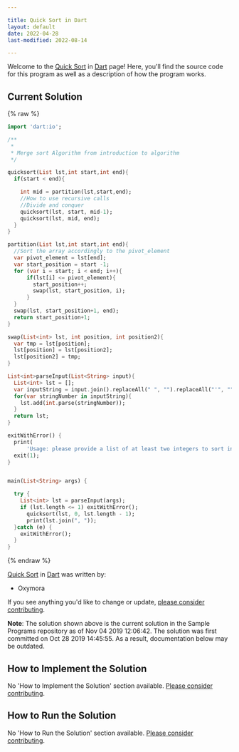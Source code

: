 ```yaml
---

title: Quick Sort in Dart
layout: default
date: 2022-04-28
last-modified: 2022-08-14

---
```


Welcome to the [Quick Sort](https://sampleprograms.io/projects/quick-sort) in [Dart](https://sampleprograms.io/languages/dart) page! Here, you'll find the source code for this program as well as a description of how the program works.

## Current Solution

{% raw %}

```dart
import 'dart:io';

/**
 *
 * Merge sort Algorithm from introduction to algorithm
 */

quicksort(List lst,int start,int end){
  if(start < end){

    int mid = partition(lst,start,end);
    //How to use recursive calls
    //Divide and conquer
    quicksort(lst, start, mid-1);
    quicksort(lst, mid, end);
  }
}

partition(List lst,int start,int end){
  //Sort the array accordingly to the pivot_element
  var pivot_element = lst[end];
  var start_position = start -1;
  for (var i = start; i < end; i++){
      if(lst[i] <= pivot_element){
        start_position++;
        swap(lst, start_position, i);
      }
  }
  swap(lst, start_position+1, end);
  return start_position+1;
}

swap(List<int> lst, int position, int position2){
  var tmp = lst[position];
  lst[position] = lst[position2];
  lst[position2] = tmp;
}

List<int>parseInput(List<String> input){
  List<int> lst = [];
  var inputString = input.join().replaceAll(" ", "").replaceAll("'", "").split(",");
  for(var stringNumber in inputString){
    lst.add(int.parse(stringNumber));
  }
  return lst;
}

exitWithError() {
  print(
      'Usage: please provide a list of at least two integers to sort in the format "1, 2, 3, 4, 5"');
  exit(1);
}


main(List<String> args) {

  try {
    List<int> lst = parseInput(args);
    if (lst.length <= 1) exitWithError();
      quicksort(lst, 0, lst.length - 1);
      print(lst.join(", "));
  }catch (e) {
    exitWithError();
  }
}
```

{% endraw %}

[Quick Sort](https://sampleprograms.io/projects/quick-sort) in [Dart](https://sampleprograms.io/languages/dart) was written by:

- Oxymora

If you see anything you'd like to change or update, [please consider contributing](https://github.com/TheRenegadeCoder/sample-programs).

**Note**: The solution shown above is the current solution in the Sample Programs repository as of Nov 04 2019 12:06:42. The solution was first committed on Oct 28 2019 14:45:55. As a result, documentation below may be outdated.

## How to Implement the Solution

No 'How to Implement the Solution' section available. [Please consider contributing](https://github.com/TheRenegadeCoder/sample-programs-website).

## How to Run the Solution

No 'How to Run the Solution' section available. [Please consider contributing](https://github.com/TheRenegadeCoder/sample-programs-website).